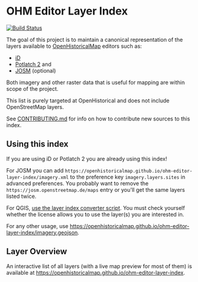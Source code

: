 # OHM Editor Layer Index

[![Build Status](https://github.com/openhistoricalmap/ohm-editor-layer-index/workflows/Deploy/badge.svg?branch=main)](https://github.com/openhistoricalmap/ohm-editor-layer-index/actions?query=branch%3Amain+workflow%3ADeploy)

The goal of this project is to maintain a canonical representation of the layers available to [OpenHistoricalMap](https://www.openhistoricalmap.org/) editors such as:

* [iD](https://github.com/openstreetmap/iD)
* [Potlatch 2](https://github.com/systemed/potlatch2) and
* [JOSM](https://josm.openstreetmap.de/) (optional)

Both imagery and other raster data that is useful for mapping are within scope of the project.

This list is purely targeted at OpenHistorical and does not include OpenStreetMap layers.

See [CONTRIBUTING.md](CONTRIBUTING.md) for info on how to contribute new sources to this index.


## Using this index

If you are using iD or Potlatch 2 you are already using this index!

For JOSM you can add `https://openhistoricalmap.github.io/ohm-editor-layer-index/imagery.xml` to the preference key `imagery.layers.sites` in advanced preferences. You probably want to remove the `https://josm.openstreetmap.de/maps` entry or you'll get the same layers listed twice.

For QGIS, [use the layer index converter script](https://github.com/andrewharvey/osm-editor-layer-index-qgis). You must check yourself whether the license allows you to use the layer(s) you are interested in.

For any other usage, use https://openhistoricalmap.github.io/ohm-editor-layer-index/imagery.geojson.

## Layer Overview

An interactive list of all layers (with a live map preview for most of them) is available at
https://openhistoricalmap.github.io/ohm-editor-layer-index.

